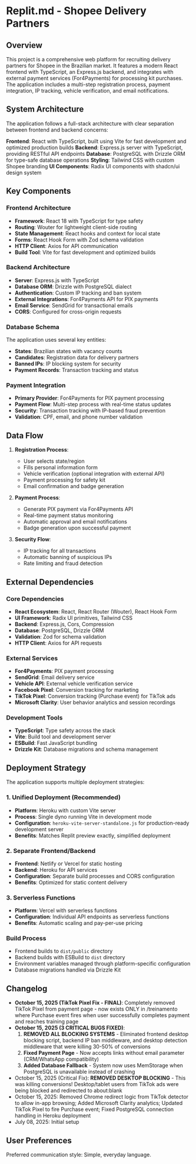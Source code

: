 # Replit.md - Shopee Delivery Partners

## Overview

This project is a comprehensive web platform for recruiting delivery partners for Shopee in the Brazilian market. It features a modern React frontend with TypeScript, an Express.js backend, and integrates with external payment services (For4Payments) for processing kit purchases. The application includes a multi-step registration process, payment integration, IP tracking, vehicle verification, and email notifications.

## System Architecture

The application follows a full-stack architecture with clear separation between frontend and backend concerns:

**Frontend**: React with TypeScript, built using Vite for fast development and optimized production builds
**Backend**: Express.js server with TypeScript, providing RESTful API endpoints
**Database**: PostgreSQL with Drizzle ORM for type-safe database operations
**Styling**: Tailwind CSS with custom Shopee branding
**UI Components**: Radix UI components with shadcn/ui design system

## Key Components

### Frontend Architecture
- **Framework**: React 18 with TypeScript for type safety
- **Routing**: Wouter for lightweight client-side routing
- **State Management**: React hooks and context for local state
- **Forms**: React Hook Form with Zod schema validation
- **HTTP Client**: Axios for API communication
- **Build Tool**: Vite for fast development and optimized builds

### Backend Architecture
- **Server**: Express.js with TypeScript
- **Database ORM**: Drizzle with PostgreSQL dialect
- **Authentication**: Custom IP tracking and ban system
- **External Integrations**: For4Payments API for PIX payments
- **Email Service**: SendGrid for transactional emails
- **CORS**: Configured for cross-origin requests

### Database Schema
The application uses several key entities:
- **States**: Brazilian states with vacancy counts
- **Candidates**: Registration data for delivery partners
- **Banned IPs**: IP blocking system for security
- **Payment Records**: Transaction tracking and status

### Payment Integration
- **Primary Provider**: For4Payments for PIX payment processing
- **Payment Flow**: Multi-step process with real-time status updates
- **Security**: Transaction tracking with IP-based fraud prevention
- **Validation**: CPF, email, and phone number validation

## Data Flow

1. **Registration Process**:
   - User selects state/region
   - Fills personal information form
   - Vehicle verification (optional integration with external API)
   - Payment processing for safety kit
   - Email confirmation and badge generation

2. **Payment Process**:
   - Generate PIX payment via For4Payments API
   - Real-time payment status monitoring
   - Automatic approval and email notifications
   - Badge generation upon successful payment

3. **Security Flow**:
   - IP tracking for all transactions
   - Automatic banning of suspicious IPs
   - Rate limiting and fraud detection

## External Dependencies

### Core Dependencies
- **React Ecosystem**: React, React Router (Wouter), React Hook Form
- **UI Framework**: Radix UI primitives, Tailwind CSS
- **Backend**: Express.js, Cors, Compression
- **Database**: PostgreSQL, Drizzle ORM
- **Validation**: Zod for schema validation
- **HTTP Client**: Axios for API requests

### External Services
- **For4Payments**: PIX payment processing
- **SendGrid**: Email delivery service
- **Vehicle API**: External vehicle verification service
- **Facebook Pixel**: Conversion tracking for marketing
- **TikTok Pixel**: Conversion tracking (Purchase event) for TikTok ads
- **Microsoft Clarity**: User behavior analytics and session recordings

### Development Tools
- **TypeScript**: Type safety across the stack
- **Vite**: Build tool and development server
- **ESBuild**: Fast JavaScript bundling
- **Drizzle Kit**: Database migrations and schema management

## Deployment Strategy

The application supports multiple deployment strategies:

### 1. Unified Deployment (Recommended)
- **Platform**: Heroku with custom Vite server
- **Process**: Single dyno running Vite in development mode
- **Configuration**: `heroku-vite-server-standalone.js` for production-ready development server
- **Benefits**: Matches Replit preview exactly, simplified deployment

### 2. Separate Frontend/Backend
- **Frontend**: Netlify or Vercel for static hosting
- **Backend**: Heroku for API services
- **Configuration**: Separate build processes and CORS configuration
- **Benefits**: Optimized for static content delivery

### 3. Serverless Functions
- **Platform**: Vercel with serverless functions
- **Configuration**: Individual API endpoints as serverless functions
- **Benefits**: Automatic scaling and pay-per-use pricing

### Build Process
- Frontend builds to `dist/public` directory
- Backend builds with ESBuild to `dist` directory
- Environment variables managed through platform-specific configuration
- Database migrations handled via Drizzle Kit

## Changelog
- **October 15, 2025 (TikTok Pixel Fix - FINAL)**: Completely removed TikTok Pixel from payment page - now exists ONLY in /treinamento where Purchase event fires when user successfully completes payment and reaches training page
- **October 15, 2025 (3 CRITICAL BUGS FIXED)**: 
  1. **REMOVED ALL BLOCKING SYSTEMS** - Eliminated frontend desktop blocking script, backend IP ban middleware, and desktop detection middleware that were killing 30-50% of conversions
  2. **Fixed Payment Page** - Now accepts links without email parameter (CRM/WhatsApp compatibility)
  3. **Added Database Fallback** - System now uses MemStorage when PostgreSQL is unavailable instead of crashing
- October 15, 2025 (Critical Fix): **REMOVED DESKTOP BLOCKING** - This was killing conversions! Desktop/tablet users from TikTok ads were being blocked and redirected to about:blank
- October 15, 2025: Removed Chrome redirect logic from TikTok detector to allow in-app browsing; Added Microsoft Clarity analytics; Updated TikTok Pixel to fire Purchase event; Fixed PostgreSQL connection handling in Heroku deployment
- July 08, 2025: Initial setup

## User Preferences

Preferred communication style: Simple, everyday language.